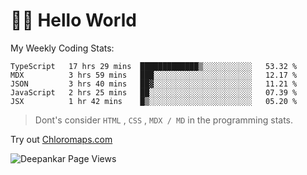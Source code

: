 # 👋🏽 Hello World 

<!--![Deepankar's github stats](https://github-readme-stats.vercel.app/api?username=Deep-Codes&count_private=true&show_icons=true&theme=radical)-->
My Weekly Coding Stats:

<!--START_SECTION:waka-->
```text
TypeScript   17 hrs 29 mins  █████████████▒░░░░░░░░░░░   53.32 % 
MDX          3 hrs 59 mins   ███░░░░░░░░░░░░░░░░░░░░░░   12.17 % 
JSON         3 hrs 40 mins   ██▓░░░░░░░░░░░░░░░░░░░░░░   11.21 % 
JavaScript   2 hrs 25 mins   ██░░░░░░░░░░░░░░░░░░░░░░░   07.39 % 
JSX          1 hr 42 mins    █▒░░░░░░░░░░░░░░░░░░░░░░░   05.20 % 
```
<!--END_SECTION:waka-->

> Dont's consider `HTML` , `CSS` , `MDX / MD` in the programming stats.

Try out [Chloromaps.com](https://www.chloromaps.com/)

<p align="left"> <img src="https://komarev.com/ghpvc/?username=Deep-Codes&label=Views&color=blue&style=plastic" alt="Deepankar Page Views" /> </p>
